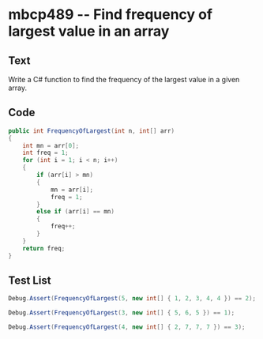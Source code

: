 # mbcp489 -- Find frequency of largest value in an array

## Text

Write a C# function to find the frequency of the largest value in a given array.

## Code

```csharp
public int FrequencyOfLargest(int n, int[] arr) 
{ 
    int mn = arr[0]; 
    int freq = 1; 
    for (int i = 1; i < n; i++) 
    { 
        if (arr[i] > mn) 
        { 
            mn = arr[i]; 
            freq = 1; 
        } 
        else if (arr[i] == mn) 
        { 
            freq++; 
        } 
    } 
    return freq; 
}
```

## Test List

```csharp
Debug.Assert(FrequencyOfLargest(5, new int[] { 1, 2, 3, 4, 4 }) == 2);
```

```csharp
Debug.Assert(FrequencyOfLargest(3, new int[] { 5, 6, 5 }) == 1);
```

```csharp
Debug.Assert(FrequencyOfLargest(4, new int[] { 2, 7, 7, 7 }) == 3);
```
